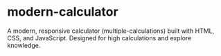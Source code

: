 # modern-calculator
A modern, responsive calculator (multiple-calculations) built with HTML, CSS, and JavaScript. Designed for high calculations and explore knowledge.
